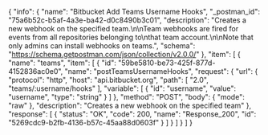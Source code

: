 {
  "info": {
    "name": "Bitbucket Add Teams Username Hooks",
    "_postman_id": "75a6b52c-b5af-4a3e-ba42-d0c8490b3c01",
    "description": "Creates a new webhook on the specified team.\n\nTeam webhooks are fired for events from all repositories belonging to\nthat team account.\n\nNote that only admins can install webhooks on teams.",
    "schema": "https://schema.getpostman.com/json/collection/v2.0.0/"
  },
  "item": [
    {
      "name": "teams",
      "item": [
        {
          "id": "59be5810-be73-425f-877d-4152836ac0e0",
          "name": "postTeamsUsernameHooks",
          "request": {
            "url": {
              "protocol": "http",
              "host": "api.bitbucket.org",
              "path": [
                "2.0",
                "teams/:username/hooks"
              ],
              "variable": [
                {
                  "id": "username",
                  "value": "username",
                  "type": "string"
                }
              ]
            },
            "method": "POST",
            "body": {
              "mode": "raw"
            },
            "description": "Creates a new webhook on the specified team"
          },
          "response": [
            {
              "status": "OK",
              "code": 200,
              "name": "Response_200",
              "id": "5269cdc9-b2fb-4136-b57c-45aa88d0603f"
            }
          ]
        }
      ]
    }
  ]
}